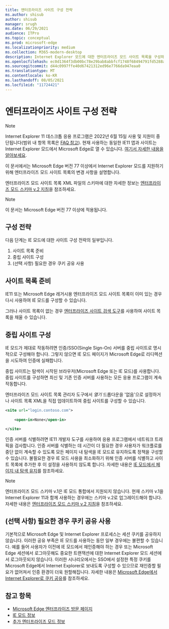 ```yaml
---
title: 엔터프라이즈 사이트 구성 전략
ms.author: shisub
author: shisub
manager: srugh
ms.date: 06/29/2021
audience: ITPro
ms.topic: conceptual
ms.prod: microsoft-edge
ms.localizationpriority: medium
ms.collection: M365-modern-desktop
description: Internet Explorer 모드에 대한 엔터프라이즈 모드 사이트 목록을 구성하는 단계별 가이드입니다.
ms.openlocfilehash: ec0d1364f3db00bc78e29bab8abbfcf1748f68494791fd5288a435a8b1230018
ms.sourcegitcommit: d44c0997ffe40d67421312ed96e7766da947eaa0
ms.translationtype: MT
ms.contentlocale: ko-KR
ms.lasthandoff: 08/05/2021
ms.locfileid: "11724421"
---
```

# <a name="enterprise-site-configuration-strategy"></a>엔터프라이즈 사이트 구성 전략

>[!Note]
> Internet Explorer 11 데스크톱 응용 프로그램은 2022년 6월 15일 사용 및 지원이 중단됩니다(범위 내 항목 목록은 [FAQ 참고](https://techcommunity.microsoft.com/t5/windows-it-pro-blog/internet-explorer-11-desktop-app-retirement-faq/ba-p/2366549)). 현재 사용하는 동일한 IE11 앱과 사이트는 Internet Explorer 모드에서 Microsoft Edge로 열 수 있습니다. [여기서 자세한 내용을 알아보세요](https://blogs.windows.com/windowsexperience/2021/05/19/the-future-of-internet-explorer-on-windows-10-is-in-microsoft-edge/).

이 문서에서는 Microsoft Edge 버전 77 이상에서 Internet Explorer 모드를 지원하기 위해 엔터프라이즈 모드 사이트 목록의 변경 사항을 설명합니다.

엔터프라이즈 모드 사이트 목록 XML 파일의 스키마에 대한 자세한 정보는 [엔터프라이즈 모드 스키마 v.2 지침](/internet-explorer/ie11-deploy-guide/enterprise-mode-schema-version-2-guidance)을 참조하세요.

> [!NOTE]
> 이 문서는 Microsoft Edge 버전 77 이상에 적용됩니다.
<!--
## Updated schema elements

The following table describes the \<open-in app\> element added to the v.2 of the Enterprise Mode schema:

| **Element** | **Description** |
| --- | --- |
| \<open-in app="**true**"\> | A child element that controls what browser is used for sites. This element is required for sites that need to **open in IE11**.|

**Example:**

``` xml
<site url="contoso.com">

  <open-in app="true">IE11</open-in>

</site>
```

The following table shows the possible values of the \<open-in\> element:

| **Value** | **Description** |
| --- | --- |
| **\<open-in\>IE11\</open-in\>** | Opens the site in IE mode or a full IE11 window. To enable IE mode, see [Configure IE mode policies](./edge-ie-mode-policies.md)|
| **\<open-in app="**true**"\>IE11\</open-in\>** | Opens the site in a full IE11 window |
| **\<open-in\>MSEdge\</open-in\>** | Opens the site in Microsoft Edge |
| **\<open-in\>None or not specified\</open-in\>** | Opens the site in the default browser or in the browser where the user navigated to the site. |
|**\<open-in\>Configurable\</open-in\>** | Allows the site to participate in IE mode engine determination. To learn more, see [Learn about Configurable sites in IE mode](edge-learnmore-configurable-sites-ie-mode.md).  |

>[!NOTE]
> The attribute app=**"true"** is only recognized when associated to _'open-in' IE11_. Adding it to the other 'open-in' elements won't change browser behavior.   -->

## <a name="configuration-strategy"></a>구성 전략

다음 단계는 IE 모드에 대한 사이트 구성 전략의 일부입니다.
1. 사이트 목록 준비
2. 중립 사이트 구성
3. (선택 사항) 필요한 경우 쿠키 공유 사용

<!--
Step 1.  – if you don’t have one use Site Discovery Step-by-Step
Step 2 – Neutral sites + sticky mode
        Use more examples and explain sticky mode better
Step 3 – If that doesn’t cover your needs, then use Cookie sharing -->

## <a name="prepare-your-site-list"></a>사이트 목록 준비

IE11 또는 Microsoft Edge 레거시용 엔터프라이즈 모드 사이트 목록이 이미 있는 경우 다시 사용하여 IE 모드를 구성할 수 있습니다.

그러나 사이트 목록이 없는 경우 [엔터프라이즈 사이트 검색 도구](/deployedge/edge-ie-mode-site-discovery)를 사용하여 사이트 목록을 채울 수 있습니다.

## <a name="configure-neutral-sites"></a>중립 사이트 구성

IE 모드가 제대로 작동하려면 인증/SSO(Single Sign-On) 서버를 중립 사이트로 명시적으로 구성해야 합니다. 그렇지 않으면 IE 모드 페이지가 Microsoft Edge로 리디렉션을 시도하여 인증에 실패합니다.

중립 사이트는 탐색이 시작된 브라우저(Microsoft Edge 또는 IE 모드)를 사용합니다. 중립 사이트를 구성하면 최신 및 기존 인증 서버를 사용하는 모든 응용 프로그램이 계속 작동합니다.

엔터프라이즈 모드 사이트 목록 관리자 도구에서 *열기* 드롭다운을 '없음'으로 설정하거나 사이트 목록 XML을 직접 업데이트하여 중립 사이트를 구성할 수 있습니다.

``` xml
<site url="login.contoso.com">
   
    <open-in>None</open-in>

</site>
```

인증 서버를 식별하려면 IE11 개발자 도구를 사용하여 응용 프로그램에서 네트워크 트래픽을 검사합니다. 인증 서버를 식별하는 데 시간이 더 필요한 경우 사용자가 워크플로를 중단 없이 계속할 수 있도록 모든 페이지 내 탐색을 IE 모드로 유지하도록 정책을 구성할 수 있습니다. 불필요한 경우 IE 모드 사용을 최소화하기 위해 인증 서버를 식별하고 사이트 목록에 추가한 후 이 설정을 사용하지 않도록 합니다. 자세한 내용은 [IE 모드에서 페이지 내 탐색 유지](/deployedge/edge-learnmore-inpage-nav)를 참조하세요.

>[!NOTE]
   >엔터프라이즈 모드 스키마 v.1은 IE 모드 통합에서 지원되지 않습니다. 현재 스키마 v.1을 Internet Explorer 11과 함께 사용하는 경우에는 스키마 v.2로 업그레이드해야 합니다. 자세한 내용은 [엔터프라이즈 모드 스키마 v.2 지침](/internet-explorer/ie11-deploy-guide/enterprise-mode-schema-version-2-guidance)을 참조하세요.

## <a name="optional-use-cookie-sharing-if-necessary"></a>(선택 사항) 필요한 경우 쿠키 공유 사용

기본적으로 Microsoft Edge 및 Internet Explorer 프로세스는 세션 쿠키를 공유하지 않습니다. 이러한 공유 부족은 IE 모드를 사용하는 동안 일부 경우에는 불편할 수 있습니다. 예를 들어 사용자가 이전에 IE 모드에서 재인증해야 하는 경우 또는 Microsoft Edge 세션에서 로그아웃해도 중요한 트랜잭션에 대한 Internet Explorer 모드 세션에서 로그아웃되지 않습니다. 이러한 시나리오에서는 SSO에서 설정한 특정 쿠키를 Microsoft Edge에서 Internet Explorer로 보내도록 구성할 수 있으므로 재인증할 필요가 없어져서 인증 환경이 더욱 원할해집니다. 자세한 내용은 [Microsoft Edge에서 Internet Explorer로 쿠키 공유](/deployedge/edge-ie-mode-add-guidance-cookieshare)를 참조하세요.

## <a name="see-also"></a>참고 항목

- [Microsoft Edge 엔터프라이즈 방문 페이지](https://aka.ms/EdgeEnterprise)
- [IE 모드 정보](./edge-ie-mode.md)
- [추가 엔터프라이즈 모드 정보](/internet-explorer/ie11-deploy-guide/enterprise-mode-overview-for-ie11)

